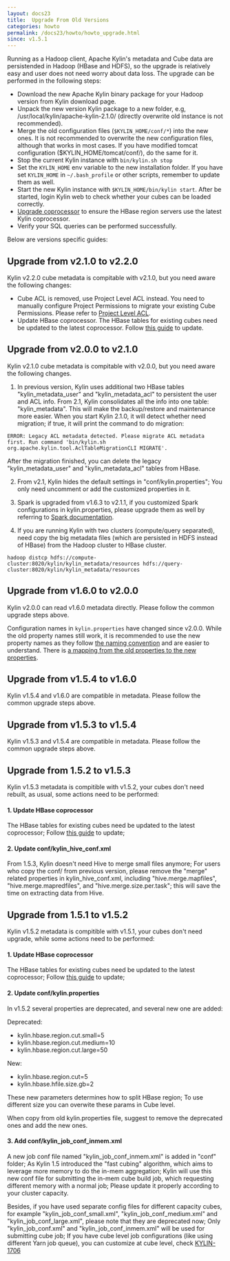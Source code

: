 ```yaml
---
layout: docs23
title:  Upgrade From Old Versions
categories: howto
permalink: /docs23/howto/howto_upgrade.html
since: v1.5.1
---
```


Running as a Hadoop client, Apache Kylin's metadata and Cube data are persistended in Hadoop (HBase and HDFS), so the upgrade is relatively easy and user does not need worry about data loss. The upgrade can be performed in the following steps:

* Download the new Apache Kylin binary package for your Hadoop version from Kylin download page.
* Unpack the new version Kylin package to a new folder, e.g, /usr/local/kylin/apache-kylin-2.1.0/ (directly overwrite old instance is not recommended).
* Merge the old configuration files (`$KYLIN_HOME/conf/*`) into the new ones. It is not recommended to overwrite the new configuration files, although that works in most cases. If you have modified tomcat configuration ($KYLIN_HOME/tomcat/conf/), do the same for it.
* Stop the current Kylin instance with `bin/kylin.sh stop`
* Set the `KYLIN_HOME` env variable to the new installation folder. If you have set `KYLIN_HOME` in `~/.bash_profile` or other scripts, remember to update them as well.
* Start the new Kylin instance with `$KYLIN_HOME/bin/kylin start`. After be started, login Kylin web to check whether your cubes can be loaded correctly.
* [Upgrade coprocessor](howto_update_coprocessor.html) to ensure the HBase region servers use the latest Kylin coprocessor.
* Verify your SQL queries can be performed successfully.

Below are versions specific guides:


## Upgrade from v2.1.0 to v2.2.0

Kylin v2.2.0 cube metadata is compitable with v2.1.0, but you need aware the following changes:

* Cube ACL is removed, use Project Level ACL instead. You need to manually configure Project Permissions to migrate your existing Cube Permissions. Please refer to [Project Level ACL](/docs21/tutorial/project_level_acl.html).
* Update HBase coprocessor. The HBase tables for existing cubes need be updated to the latest coprocessor. Follow [this guide](/docs21/howto/howto_update_coprocessor.html) to update.


## Upgrade from v2.0.0 to v2.1.0

Kylin v2.1.0 cube metadata is compitable with v2.0.0, but you need aware the following changes. 

1) In previous version, Kylin uses additional two HBase tables "kylin_metadata_user" and "kylin_metadata_acl" to persistent the user and ACL info. From 2.1, Kylin consolidates all the info into one table: "kylin_metadata". This will make the backup/restore and maintenance more easier. When you start Kylin 2.1.0, it will detect whether need migration; if true, it will print the command to do migration:

```
ERROR: Legacy ACL metadata detected. Please migrate ACL metadata first. Run command 'bin/kylin.sh org.apache.kylin.tool.AclTableMigrationCLI MIGRATE'.
```

After the migration finished, you can delete the legacy "kylin_metadata_user" and "kylin_metadata_acl" tables from HBase.

2) From v2.1, Kylin hides the default settings in "conf/kylin.properties"; You only need uncomment or add the customized properties in it.

3) Spark is upgraded from v1.6.3 to v2.1.1, if you customized Spark configurations in kylin.properties, please upgrade them as well by referring to [Spark documentation](https://spark.apache.org/docs/2.1.0/).

4) If you are running Kylin with two clusters (compute/query separated), need copy the big metadata files (which are persisted in HDFS instead of HBase) from the Hadoop cluster to HBase cluster.

```
hadoop distcp hdfs://compute-cluster:8020/kylin/kylin_metadata/resources hdfs://query-cluster:8020/kylin/kylin_metadata/resources
```


## Upgrade from v1.6.0 to v2.0.0

Kylin v2.0.0 can read v1.6.0 metadata directly. Please follow the common upgrade steps above.

Configuration names in `kylin.properties` have changed since v2.0.0. While the old property names still work, it is recommended to use the new property names as they follow [the naming convention](/development/coding_naming_convention.html) and are easier to understand. There is [a mapping from the old properties to the new properties](https://github.com/apache/kylin/blob/2.0.x/core-common/src/main/resources/kylin-backward-compatibility.properties).

## Upgrade from v1.5.4 to v1.6.0

Kylin v1.5.4 and v1.6.0 are compatible in metadata. Please follow the common upgrade steps above.

## Upgrade from v1.5.3 to v1.5.4
Kylin v1.5.3 and v1.5.4 are compatible in metadata. Please follow the common upgrade steps above.

## Upgrade from 1.5.2 to v1.5.3
Kylin v1.5.3 metadata is compitible with v1.5.2, your cubes don't need rebuilt, as usual, some actions need to be performed:

#### 1. Update HBase coprocessor
The HBase tables for existing cubes need be updated to the latest coprocessor; Follow [this guide](howto_update_coprocessor.html) to update;

#### 2. Update conf/kylin_hive_conf.xml
From 1.5.3, Kylin doesn't need Hive to merge small files anymore; For users who copy the conf/ from previous version, please remove the "merge" related properties in kylin_hive_conf.xml, including "hive.merge.mapfiles", "hive.merge.mapredfiles", and "hive.merge.size.per.task"; this will save the time on extracting data from Hive.


## Upgrade from 1.5.1 to v1.5.2
Kylin v1.5.2 metadata is compitible with v1.5.1, your cubes don't need upgrade, while some actions need to be performed:

#### 1. Update HBase coprocessor
The HBase tables for existing cubes need be updated to the latest coprocessor; Follow [this guide](howto_update_coprocessor.html) to update;

#### 2. Update conf/kylin.properties
In v1.5.2 several properties are deprecated, and several new one are added:

Deprecated:

* kylin.hbase.region.cut.small=5
* kylin.hbase.region.cut.medium=10
* kylin.hbase.region.cut.large=50

New:

* kylin.hbase.region.cut=5
* kylin.hbase.hfile.size.gb=2

These new parameters determines how to split HBase region; To use different size you can overwite these params in Cube level. 

When copy from old kylin.properties file, suggest to remove the deprecated ones and add the new ones.

#### 3. Add conf/kylin\_job\_conf\_inmem.xml
A new job conf file named "kylin\_job\_conf\_inmem.xml" is added in "conf" folder; As Kylin 1.5 introduced the "fast cubing" algorithm, which aims to leverage more memory to do the in-mem aggregation; Kylin will use this new conf file for submitting the in-mem cube build job, which requesting different memory with a normal job; Please update it properly according to your cluster capacity.

Besides, if you have used separate config files for different capacity cubes, for example "kylin\_job\_conf\_small.xml", "kylin\_job\_conf\_medium.xml" and "kylin\_job\_conf\_large.xml", please note that they are deprecated now; Only "kylin\_job\_conf.xml" and "kylin\_job\_conf\_inmem.xml" will be used for submitting cube job; If you have cube level job configurations (like using different Yarn job queue), you can customize at cube level, check [KYLIN-1706](https://issues.apache.org/jira/browse/KYLIN-1706)

